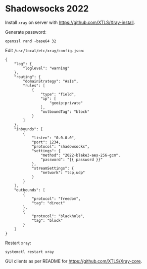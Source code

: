 # Shadowsocks 2022

Install `xray` on server with https://github.com/XTLS/Xray-install.

Generate password:

```
openssl rand -base64 32
```

Edit `/usr/local/etc/xray/config.json`:

```
{
    "log": {
        "loglevel": "warning"
    },
    "routing": {
        "domainStrategy": "AsIs",
        "rules": [
            {
                "type": "field",
                "ip": [
                    "geoip:private"
                ],
                "outboundTag": "block"
            }
        ]
    },
    "inbounds": [
        {
            "listen": "0.0.0.0",
            "port": 1234,
            "protocol": "shadowsocks",
            "settings": {
                "method": "2022-blake3-aes-256-gcm",
                "password": "{{ password }}"
            },
            "streamSettings": {
                "network": "tcp,udp"
            }
        }
    ],
    "outbounds": [
        {
            "protocol": "freedom",
            "tag": "direct"
        },
        {
            "protocol": "blackhole",
            "tag": "block"
        }
    ]
}
```

Restart `xray`:

```
systemctl restart xray
```

GUI clients as per README for https://github.com/XTLS/Xray-core.
